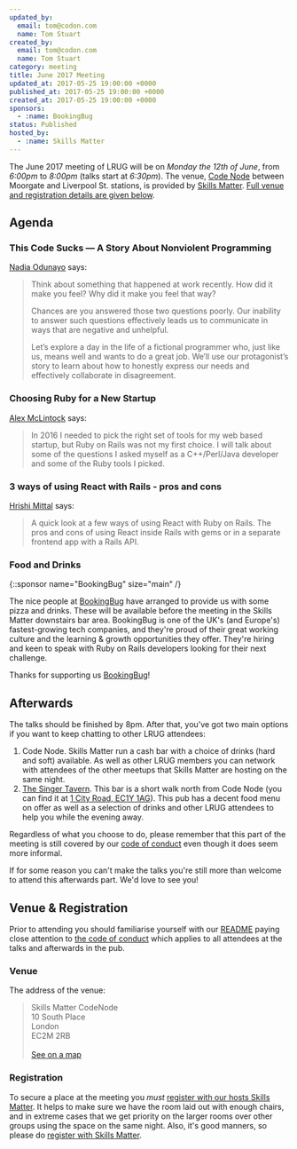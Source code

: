 ```yaml
---
updated_by:
  email: tom@codon.com
  name: Tom Stuart
created_by:
  email: tom@codon.com
  name: Tom Stuart
category: meeting
title: June 2017 Meeting
updated_at: 2017-05-25 19:00:00 +0000
published_at: 2017-05-25 19:00:00 +0000
created_at: 2017-05-25 19:00:00 +0000
sponsors:
  - :name: BookingBug
status: Published
hosted_by:
  - :name: Skills Matter
---
```


The June 2017 meeting of LRUG will be on *Monday the 12th of June*,
from _6:00pm_ to _8:00pm_ (talks start at _6:30pm_).  The venue, [Code
Node](https://skillsmatter.com/locations/264-skills-matter-codenode) between
Moorgate and Liverpool St. stations, is provided by [Skills
Matter](http://www.skillsmatter.com).  [Full venue and registration details are
given below](#june17registration).

## Agenda

### This Code Sucks — A Story About Nonviolent Programming

[Nadia Odunayo](https://twitter.com/nodunayo) says:

> Think about something that happened at work recently. How did it make you feel? Why did it make you feel that way?
>
> Chances are you answered those two questions poorly. Our inability to answer such questions effectively leads us to communicate in ways that are negative and unhelpful.
>
> Let’s explore a day in the life of a fictional programmer who, just like us, means well and wants to do a great job. We’ll use our protagonist’s story to learn about how to honestly express our needs and effectively collaborate in disagreement.

### Choosing Ruby for a New Startup

[Alex McLintock](https://twitter.com/alexmc6) says:

> In 2016 I needed to pick the right set of tools for my web based startup, but Ruby on Rails was not my first choice. I will talk about some of the questions I asked myself as a C++/Perl/Java developer and some of the Ruby tools I picked.

### 3 ways of using React with Rails - pros and cons

[Hrishi Mittal](https://twitter.com/hrishio) says:

> A quick look at a few ways of using React with Ruby on Rails. The pros and cons of using React inside Rails with gems or in a separate frontend app with a Rails API.

### Food and Drinks

{::sponsor name="BookingBug" size="main" /}

The nice people at [BookingBug](https://www.bookingbug.co.uk/) have arranged to
provide us with some pizza and drinks. These will be available before the
meeting in the Skills Matter downstairs bar area. BookingBug is one of the UK's
(and Europe's) fastest-growing tech companies, and they're proud of their great
working culture and the learning & growth opportunities they offer. They're
hiring and keen to speak with Ruby on Rails developers looking for their next
challenge.

Thanks for supporting us [BookingBug](https://www.bookingbug.co.uk/)!

## Afterwards

The talks should be finished by 8pm. After that, you’ve got two main options if
you want to keep chatting to other LRUG attendees:

1. Code Node.  Skills Matter run a cash bar with a
   choice of drinks (hard and soft) available.  As well as other LRUG members
   you can network with attendees of the other meetups that Skills Matter are
   hosting on the same night.
2. [The Singer Tavern](http://singertavern.com/).  This bar is a short walk
   north from Code Node (you can find it at [1 City Road, EC1Y
   1AG](https://goo.gl/maps/w9kPu)).  This pub has a decent food menu on offer
   as well as a selection of drinks and other LRUG attendees to help you
   while the evening away.

Regardless of what you choose to do, please remember that this part of the
meeting is still covered by our [code of
conduct](http://readme.lrug.org/#code-of-conduct) even though it does seem more
informal.

If for some reason you can't make the talks you're still more than welcome to
attend this afterwards part.  We'd love to see you!

Venue & Registration <a name="june17registration">&nbsp;</a>
-----------------------------------------------------------

Prior to attending you should familiarise yourself with our
[README](http://readme.lrug.org/) paying close attention to [the code of
conduct](http://readme.lrug.org/#code-of-conduct) which applies to
all attendees at the talks and afterwards in the pub.

### Venue

The address of the venue:

> Skills Matter CodeNode<br/>10 South Place<br/>London<br/>EC2M 2RB<br/><br/>[See on a map](https://goo.gl/maps/ONJT4)

### Registration

To secure a place at the meeting you *must* [register with our hosts
Skills Matter][skills-matter-event].  It helps to
make sure we have the room laid out with enough chairs, and in extreme cases
that we get priority on the larger rooms over other groups using the space on
the same night.  Also, it's good manners, so please do [register with Skills
Matter][skills-matter-event].


[skills-matter-event]: https://skillsmatter.com/meetups/9626-london-ruby-june-meetup
